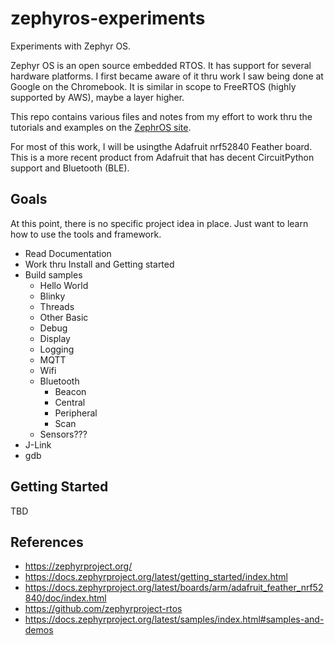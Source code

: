 # zephyros-experiments
Experiments with Zephyr OS.

Zephyr OS is an open source embedded RTOS.  It has support for several hardware platforms.  I first became aware of it thru work I saw being done at Google on the Chromebook.  It is similar in scope to FreeRTOS (highly supported by AWS), maybe a layer higher.

This repo contains various files and notes from my effort to work thru the tutorials and examples on the [ZephrOS site](https://zephyrproject.org/).

For most of this work, I will be usingthe Adafruit nrf52840 Feather board.  This is a more recent product from Adafruit that has decent CircuitPython support and Bluetooth (BLE).


## Goals

At this point, there is no specific project idea in place.  Just want to learn how to use the tools and framework.

- Read Documentation
- Work thru Install and Getting started
- Build samples
    - Hello World
    - Blinky
    - Threads
    - Other Basic
    - Debug
    - Display
    - Logging
    - MQTT
    - Wifi
    - Bluetooth
        - Beacon
        - Central
        - Peripheral
        - Scan
    - Sensors???
- J-Link
- gdb

    



## Getting Started

TBD








## References

- https://zephyrproject.org/
- https://docs.zephyrproject.org/latest/getting_started/index.html
- https://docs.zephyrproject.org/latest/boards/arm/adafruit_feather_nrf52840/doc/index.html
- https://github.com/zephyrproject-rtos
- https://docs.zephyrproject.org/latest/samples/index.html#samples-and-demos





